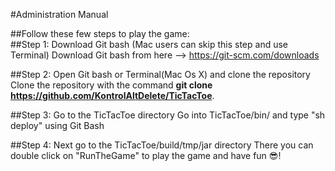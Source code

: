 #Administration Manual

##Follow these few steps to play the game: <br />
##Step 1: Download Git bash (Mac users can skip this step and use Terminal)
Download Git bash from here --> https://git-scm.com/downloads

##Step 2: Open Git bash or Terminal(Mac Os X) and clone the repository 
Clone the repository with the command __git clone https://github.com/KontrolAltDelete/TicTacToe__.

##Step 3: Go to the TicTacToe directory
Go into TicTacToe/bin/ and type "sh deploy" using Git Bash

##Step 4: Next go to the TicTacToe/build/tmp/jar directory 
There you can double click on "RunTheGame" to play the game and have fun :sunglasses:!
